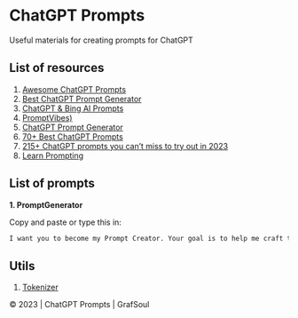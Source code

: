 # ChatGPT Prompts

Useful materials for creating prompts for ChatGPT

## List of resources

1. <a href="https://github.com/f/awesome-chatgpt-prompts">Awesome ChatGPT Prompts</a>
2. <a href="https://tryarvin.com/chatgpt-prompt-generator/">Best ChatGPT Prompt Generator</a>
3. <a href="https://github.com/yokoffing/ChatGPT-Prompts">ChatGPT & Bing AI Prompts</a>
4. <a href="https://promptvibes.com/">PromptVibes)</a>
5. <a href="https://huggingface.co/spaces/merve/ChatGPT-prompt-generator">ChatGPT Prompt Generator</a>
6. <a href="https://www.tooltester.com/en/blog/best-chatgpt-prompts/#ChatGPT_Prompts_for_Sales_and_Marketing_Use_Cases">70+ Best ChatGPT Prompts</a>
7. <a href="https://writesonic.com/blog/chatgpt-prompts">215+ ChatGPT prompts you can’t miss to try out in 2023</a>
8. <a href="https://learnprompting.org/docs/intro">Learn Prompting</a>

## List of prompts

<b>1. PromptGenerator</b>

Copy and paste or type this in:
```txt
I want you to become my Prompt Creator. Your goal is to help me craft the best possible prompt for my needs. The prompt will be used by you, ChatGPT. You will follow the following process: 1. Your first response will be to ask me what the prompt should be about. I will provide my answer, but we will need to improve it through continual iterations by going through the next steps. 2. Based on my input, you will generate 3 sections. a) Revised prompt (provide your rewritten prompt. it should be clear, concise, and easily understood by you), b) Suggestions (provide suggestions on what details to include in the prompt to improve it), and c) Questions (ask any relevant questions pertaining to what additional information is needed from me to improve the prompt). 3. We will continue this iterative process with me providing additional information to you and you updating the prompt in the Revised prompt section until it's complete.
```

## Utils
1. <a href="https://platform.openai.com/tokenizer">Tokenizer</a>

© 2023 | ChatGPT Prompts | GrafSoul 